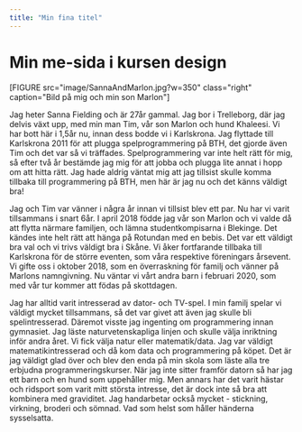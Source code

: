 ```yaml
---
title: "Min fina titel"
---
```

Min me-sida i kursen design
=========================
[FIGURE src="image/SannaAndMarlon.jpg?w=350" class="right" caption="Bild på mig och min son Marlon"]

Jag heter Sanna Fielding och är 27år gammal. Jag bor i Trelleborg, där jag delvis växt upp, med min man Tim, vår son Marlon och hund Khaleesi. Vi har bott här i 1,5år nu, innan dess bodde vi i Karlskrona. Jag flyttade till Karlskrona 2011 för att plugga spelprogrammering på BTH, det gjorde även Tim och det var så vi träffades. Spelprogrammering var inte helt rätt för mig, så efter två år bestämde jag mig för att jobba och plugga lite annat i hopp om att hitta rätt. Jag hade aldrig väntat mig att jag tillsist skulle komma tillbaka till programmering på BTH, men här är jag nu och det känns väldigt bra!

Jag och Tim var vänner i några år innan vi tillsist blev ett par. Nu har vi varit tillsammans i snart 6år. I april 2018 födde jag vår son Marlon och vi valde då att flytta närmare familjen, och lämna studentkompisarna i Blekinge. Det kändes inte helt rätt att hänga på Rotundan med en bebis. Det var ett väldigt bra val och vi trivs väldigt bra i Skåne. Vi åker fortfarande tillbaka till Karlskrona för de större eventen, som våra respektive föreningars årsevent. Vi gifte oss i oktober 2018, som en överraskning för familj och vänner på Marlons namngivning. Nu väntar vi vårt andra barn i februari 2020, som med vår tur kommer att födas på skottdagen.

Jag har alltid varit intresserad av dator- och TV-spel. I min familj spelar vi väldigt mycket tillsammans, så det var givet att även jag skulle bli spelintresserad. Däremot visste jag ingenting om programmering innan gymnasiet. Jag läste naturvetenskapliga linjen och skulle välja inriktning inför andra året. Vi fick välja natur eller matematik/data. Jag var väldigt matematikintresserad och då kom data och programmering på köpet. Det är jag väldigt glad över och blev den enda på min skola som läste alla tre erbjudna programmeringskurser. När jag inte sitter framför datorn så har jag ett barn och en hund som uppehåller mig. Men annars har det varit hästar och ridsport som varit mitt största intresse, det är dock inte så bra att kombinera med graviditet. Jag handarbetar också mycket - stickning, virkning, broderi och sömnad. Vad som helst som håller händerna sysselsatta.
